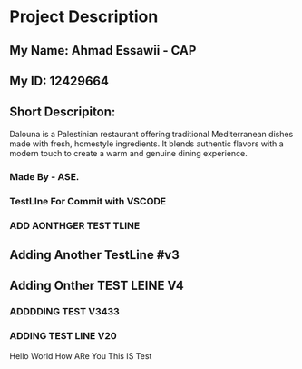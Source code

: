 # Project Description

## My Name: Ahmad Essawii - CAP

## My ID: 12429664

## Short Descripiton:

Dalouna is a Palestinian restaurant offering traditional Mediterranean dishes made with fresh, homestyle ingredients. It blends authentic flavors with a modern touch to create a warm and genuine dining experience.

### Made By - ASE.

### TestLIne For Commit with VSCODE

### ADD AONTHGER TEST TLINE

## Adding Another TestLine #v3

## Adding Onther TEST LEINE V4

### ADDDDING TEST V3433

### ADDING TEST LINE V20

Hello World How ARe You This IS Test
